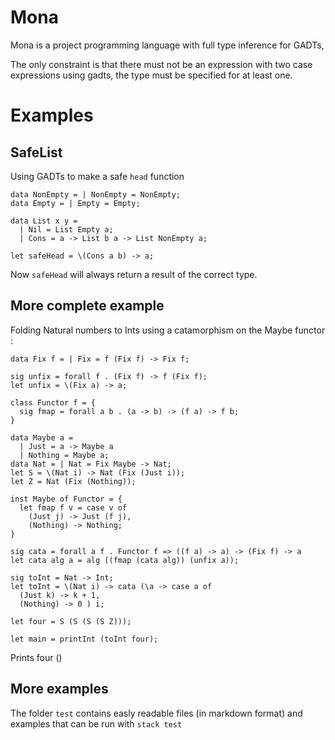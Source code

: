 # Mona

Mona is a project programming language with full type inference for GADTs,

The only constraint is that there must not be an expression with two case expressions using gadts, the type must be specified for at least one.

# Examples


## SafeList 

Using GADTs to make a safe ```head``` function
```
data NonEmpty = | NonEmpty = NonEmpty;
data Empty = | Empty = Empty;

data List x y =
  | Nil = List Empty a;
  | Cons = a -> List b a -> List NonEmpty a;

let safeHead = \(Cons a b) -> a;
```
Now ```safeHead``` will always return a result of the correct type.


## More complete example

Folding Natural numbers to Ints using a catamorphism on the Maybe functor :

```
data Fix f = | Fix = f (Fix f) -> Fix f;

sig unfix = forall f . (Fix f) -> f (Fix f);
let unfix = \(Fix a) -> a;

class Functor f = {
  sig fmap = forall a b . (a -> b) -> (f a) -> f b;
}

data Maybe a =
  | Just = a -> Maybe a
  | Nothing = Maybe a;
data Nat = | Nat = Fix Maybe -> Nat;
let S = \(Nat i) -> Nat (Fix (Just i));
let Z = Nat (Fix (Nothing));

inst Maybe of Functor = {
  let fmap f v = case v of
    (Just j) -> Just (f j),
    (Nothing) -> Nothing;
}

sig cata = forall a f . Functor f => ((f a) -> a) -> (Fix f) -> a
let cata alg a = alg ((fmap (cata alg)) (unfix a));

sig toInt = Nat -> Int;
let toInt = \(Nat i) -> cata (\a -> case a of
  (Just k) -> k + 1,
  (Nothing) -> 0 ) i;

let four = S (S (S (S Z)));

let main = printInt (toInt four);
```
Prints four ()

## More examples 

The folder ```test``` contains easly readable files (in markdown format) and examples that can be run with ```stack test```



